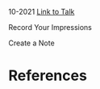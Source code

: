 

10-2021
[Link to Talk](https://www.churchofjesuschrist.org/study/general-conference/2021/10/sunday-afternoon-session?lang=eng)

Record Your Impressions

Create a Note

# References
